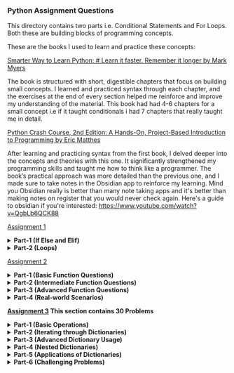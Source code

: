 ### Python Assignment Questions

This directory contains two parts i.e. Conditional Statements and For Loops. Both these are building blocks of programming concepts. 

These are the books I used to learn and practice these concepts:

<a href="https://www.amazon.com/Smarter-Way-Learn-Python-Remember/dp/1974431479">Smarter Way to Learn Python: # Learn it faster. Remember it longer by Mark Myers</a>

The book is structured with short, digestible chapters that focus on building small concepts. I learned and practiced syntax through each chapter, and the exercises at the end of every section helped me reinforce and improve my understanding of the material. This book had had 4-6 chapters for a small concept i.e if it taught conditionals i had 7 chapters that really taught me in detail.

<a href="https://www.amazon.com/Python-Crash-Course-2nd-Edition/dp/1593279280">Python Crash Course, 2nd Edition: A Hands-On, Project-Based Introduction to Programming by Eric Matthes</a>

After learning and practicing syntax from the first book, I delved deeper into the concepts and theories with this one. It significantly strengthened my programming skills and taught me how to think like a programmer. The book’s practical approach was more detailed than the previous one, and I made sure to take notes in the Obsidian app to reinforce my learning. Mind you Obsidian really is better than many note taking apps and it's better than making notes on register that you would never check again. Here's a guide to obsidian if you're interested: https://www.youtube.com/watch?v=QgbLb6QCK88 

<a href="https://github.com/shery7310/AI-and-Data-Science-Python-Saylani-Mass-IT/tree/main/Assignments/Assignments-01">Assignment 1</a>

<details>
  <summary><strong>Part-1 (If Else and Elif)</strong></summary>
  <br>
  <ol>
    <li><strong>Write a program that checks if a given number is positive, negative, or zero.</strong></li>
    <li><strong>Take a user’s age as input and display whether they are a minor, adult, or senior citizen.</strong></li>
    <li><strong>Write a program that checks if a given year is a leap year.</strong></li>
    <li><strong>Take an integer and check if it’s even or odd.</strong></li>
    <li><strong>Ask the user for a grade percentage and display the corresponding letter grade (A, B, C, D, F).</strong></li>
    <li><strong>Write a program to find the largest of two numbers.</strong></li>
    <li><strong>Write a program to find the largest of three numbers.</strong></li>
    <li><strong>Create a program that checks if a given string is a palindrome.</strong></li>
    <li><strong>Take three sides of a triangle as input and check if they form a valid triangle.</strong></li>
    <li><strong>Write a program to determine if a given character is a vowel or consonant.</strong></li>
    <li><strong>Check if a given number is a multiple of both 3 and 5.</strong></li>
    <li><strong>Write a program that takes a temperature in Celsius and checks if it’s freezing, moderate, or hot.</strong></li>
    <li><strong>Take two numbers and an operator (+, -, x, /) as input and perform the corresponding operation.</strong></li>
    <li><strong>Check if a year input by the user is a century year.</strong></li>
    <li><strong>Write a program to check if a number is within a specified range.</strong></li>
    <li><strong>Take the length of three sides and classify the triangle (equilateral, isosceles, or scalene).</strong></li>
    <li><strong>Write a program that asks for an integer and checks if it’s divisible by 2, 3, or both.</strong></li>
    <li><strong>Take a user’s score and determine if they pass or fail (pass if 50 or above).</strong></li>
    <li><strong>Check if a string input is uppercase, lowercase, or a mix.</strong></li>
    <li><strong>Create a program that evaluates if an inputted number is prime.</strong></li>
  </ol>
</details>

<details>
  <summary><strong>Part-2 (Loops)</strong></summary>
  <br>
  <ol>
    <li><strong>Print numbers from 1 to 20 using a for loop.</strong></li>
    <li><strong>Use a while loop to print even numbers from 1 to 50.</strong></li>
    <li><strong>Write a program to calculate the sum of all numbers between 1 and 100.</strong></li>
    <li><strong>Print the multiplication table of a given number.</strong></li>
    <li><strong>Print all odd numbers between 1 and 100 using a loop.</strong></li>
    <li><strong>Use a for loop to print each character of a string.</strong></li>
    <li><strong>Find the factorial of a number using a while loop.</strong></li>
    <li><strong>Use a for loop to print numbers from 10 down to 1.</strong></li>
    <li><strong>Write a program to print the first 10 Fibonacci numbers. (Interesting Question)</strong></li>
    <li><strong>Use a loop to count the number of digits in an integer.</strong></li>
    <li><strong>Print the reverse of a given number. (Logic can be improved)</strong></li>
    <li><strong>Print all prime numbers between 1 and 50. (Should be done using # Dijkstra's Prime Number Algorithm, thus logic can be improved)</strong></li>
    <li><strong>Use nested loops to print a pyramid pattern of *. (Yet to be done)</strong></li>
    <li><strong>Write a program that breaks the loop when a certain condition is met.</strong></li>
    <li><strong>Print the sum of even and odd numbers separately up to a given number.</strong></li>
    <li><strong>Create a program to calculate the sum of the digits of an inputted integer.</strong></li>
    <li><strong>Write a program that continues to ask for a number until the correct number is guessed.</strong></li>
    <li><strong>Use a loop to print numbers in reverse order within a given range.</strong></li>
    <li><strong>Use a for loop to print the square of each number from 1 to 10.</strong></li>
    <li><strong>Create a program that simulates a countdown timer starting from a given number down to zero. (Interesting Question)</strong></li>
  </ol>
</details>

<a href="https://github.com/shery7310/AI-and-Data-Science-Python-Saylani-Mass-IT/tree/main/Assignments/Assignments-02">Assignment 2</a>

<details>
  <summary><strong>Part-1 (Basic Function Questions)</strong></summary>
  <br>
  <ol>
    <li><strong>Write a function to calculate the area of a circle given its radius.</strong></li>
    <li><strong>Create a function that takes two numbers and returns their sum.</strong></li>
    <li><strong>Write a function to find the factorial of a number using recursion (This one needs to be practiced)/strong></li>
    <li><strong>Write a function that takes a string and returns it reversed. (We are using Negative Indexing)</strong></li>
    <li><strong>Create a function to check if a given number is prime.</strong></li>
    <li><strong>Write a function to count the vowels in a given string.</strong></li>
  </ol>
</details>

<details>
  <summary><strong>Part-2 (Intermediate Function Questions)</strong></summary>
  <br>
  <ol>
    <li><strong>Create a function that takes a list of numbers and returns the largest number.</strong></li>
    <li><strong>Write a function to find the nth Fibonacci number using recursion. (Recursion is hard concept to master)</strong></li>
    <li><strong>Write a function to check whether a string is a palindrome.</strong></li>
    <li><strong>Create a function that takes a list of integers and returns the sum of all even numbers.</strong></li>
    <li><strong>Write a function to calculate the GCD (Greatest Common Divisor) of two numbers.</strong></li>
    <li><strong>Create a function that accepts a dictionary and returns the key with the highest value.</strong></li>
  </ol>
</details>

<details>
  <summary><strong>Part-3 (Advanced Function Questions)</strong></summary>
  <br>
  <ol>
    <li><strong>Write a function that calculates the power of a number without using the ** operator.</strong></li>
    <li><strong>Create a function that converts a given temperature from Celsius to Fahrenheit and vice versa.</strong></li>
    <li><strong>Write a function to flatten a nested list.</strong></li>
    <li><strong>Create a function to check if two strings are anagrams.(Yet to be done, because logic is quite complex)</strong></li>
    <li><strong>Write a function that takes a list and removes all duplicate elements.</strong></li>
    <li><strong>Create a function that takes a string and counts the frequency of each character.</strong></li>
  </ol>
</details>

<details>
  <summary><strong>Part-4 (Real-world Scenarios)</strong></summary>
  <br>
  <ol>
    <li><strong>Write a function that takes a list of employee salaries and calculates the average salary.</strong></li>
    <li><strong>Create a function to generate a random password of given length, containing uppercase, lowercase, numbers, and special characters (Interesting and Useful)</strong></li>
  </ol>
</details>

<a href="https://github.com/shery7310/AI-and-Data-Science-Python-Saylani-Mass-IT/tree/main/Assignments/Assignments-03">Assignment 3</a>
This section contains 30 Problems
<details>
  <summary><strong>Part-1 (Basic Operations)</strong></summary>
  <br>
  <ol>
    <li><strong>Create a dictionary student with keys: name, age, and grade. Assign them appropriate values.</strong></li>
    <li><strong>Access the value of the key grade in the student dictionary.</strong></li>
    <li><strong>Add a new key city to the student dictionary and set its value to "New York".</strong></li>
        <li><strong>Update the value of the age key in the student dictionary to 20.</strong></li>
  <li><strong>Remove the key city from the student dictionary.</strong></li>
  </ol>
</details>

<details>
    <summary><strong>Part-2 (Iterating through Dictionaries)</strong></summary>
    <br>
    <ol>
  <li><strong>Iterate through the dictionary student and print all keys.</strong></li>
  <li><strong>Iterate through the dictionary student and print all values.</strong></li>
  <li><strong>Iterate through the dictionary student and print all key-value pairs in the format key: value.</strong></li>
  <li><strong>Check if the key grade exists in the student dictionary and print True or False.</strong></li>
  <li><strong>Count the total number of keys in the student dictionary.</strong></li>
    </ol>
  </details>

<details>
<summary><strong>Part-3 (Advanced Dictionary Usage)</strong></summary>
<br>
<ol>
<li><strong>
Merge the following two dictionaries and print the result: </strong>
<pre>
dict1 = {'a': 1, 'b': 2}  
dict2 = {'c': 3, 'd': 4}
</pre>
</li>
<li><strong>Create a dictionary from a list of tuples: </strong><code>[('name', 'Alice'), ('age', 25), ('city', 'Paris')]</code>.</li>
<li><strong>Sort the keys of the dictionary </strong> <code>{'z': 1, 'a': 2, 'c': 3}</code> <strong>in ascending order and print the sorted dictionary.</strong>
</li><li><strong>Reverse the dictionary </strong> <code>{'a': 1, 'b': 2, 'c': 3}</code> <strong> so that keys become values and values become keys.</strong></li><li><strong>Write a Python function to check if two dictionaries are identical (contain the same key-value pairs).</strong></li>
</ol>
</details>

<details>
<summary><strong>Part-4 (Nested Dictionaries)</strong></summary>
<ol>
<li><strong>Create a nested dictionary to represent the following data:</strong><pre>
Person:  
  Name: John  
  Age: 30  
  Address:  
    Street: 123 Elm St  
    City: Boston  
</pre></li>
<li><strong>Access the value of the <code>city</code> key in the nested dictionary from the previous question.</strong></li>
<li><strong>Add a new key <code>Phone</code> to the nested dictionary with the value <code>"123-456-7890"</code>.</strong></li>
<li><strong>Delete the <code>Address</code> key from the nested dictionary.</strong></li>
<li><strong>Iterate through all the keys in the outermost level of the nested dictionary and print them.</strong></li>
</ol></details>

<details><summary><strong>Part-5 (Applications of Dictionaries)</strong></summary>
<ol><li><strong>Use a dictionary to count the occurrences of each word in the string:</strong><code>"hello world hello python world"</code></li>
<li><strong>Write a Python program to find the key with the maximum value in the dictionary: <code>{'a': 10, 'b': 15, 'c': 7}</code>.</strong></li>
<li><strong>Create a dictionary to map numbers 1 to 5 to their squares (e.g., <code>{1: 1, 2: 4, 3: 9, ...}</code> ).</strong></li><li><strong>Write a Python program to remove duplicate values from the dictionary: <code>`{'a': 10, 'b': 15, 'c': 10, 'd': 15}`</code>.</strong></li><li><strong>Write a Python function that accepts a dictionary and a key, and returns the value associated with the key. If the key doesn’t exist, return <code>"Key not found"</code></strong>.</li></ol></details>

<details><summary><strong>Part-6 (Challenging Problems)</strong></summary>
<br>
<ol><li><strong>Given two dictionaries <code>dict1 = {'a': 5, 'b': 10}</code> and <code>dict2 = {'a': 3, 'b': 7}</code>, write a Python program to add the values of matching keys and print the result.</strong></li><li><strong>Write a Python program to create a dictionary where the keys are the first <code>n</code> positive integers, and the values are their <code>cubes</code>. Take <code>n</code> as user input.</strong></li><li><strong>Flatten the following nested dictionary into a single-level dictionary:<pre>{'a': {'b': 1, 'c': 2}, 'd': {'e': 3, 'f': 4}}</pre> </strong></li><li><strong>Write a Python program to split a dictionary into two dictionaries based on whether the values are odd or even.</strong></li><li><strong>Create a dictionary comprehension to filter out all keys in <code>{'a': 1, 'b': 2, 'c': 3, 'd': 4}</code> where the value is less than <code>3</code>.</strong></li></ol></details>
	
